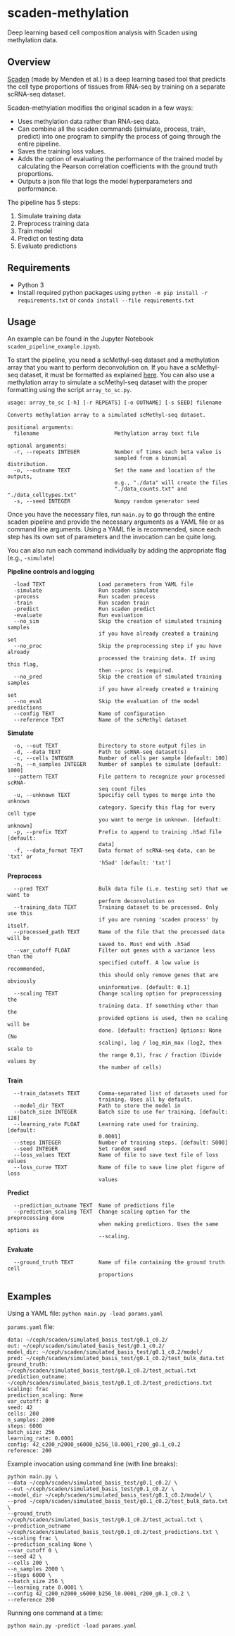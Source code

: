 # scaden-methylation
Deep learning based cell composition analysis with Scaden using methylation data.

## Overview
[Scaden](https://github.com/KevinMenden/scaden) (made by Menden et al.) is a deep learning based tool that predicts the cell type proportions of tissues from RNA-seq by  training on a separate scRNA-seq dataset.

Scaden-methylation modifies the original scaden in a few ways:
- Uses methylation data rather than RNA-seq data.
- Can combine all the scaden commands (simulate, process, train, predict) into one program to simplify the process of going through the entire pipeline.
- Saves the training loss values.
- Adds the option of evaluating the performance of the trained model by calculating the Pearson correlation coefficients with the ground truth proportions.
- Outputs a json file that logs the model hyperparameters and performance.

The pipeline has 5 steps:
1. Simulate training data
2. Preprocess training data
3. Train model
4. Predict on testing data
5. Evaluate predictions

## Requirements
- Python 3
- Install required python packages using `python -m pip install -r requirements.txt` or `conda install --file requirements.txt`

## Usage
An example can be found in the Jupyter Notebook `scaden_pipeline_example.ipynb`.

To start the pipeline, you need a scMethyl-seq dataset and a methylation array that you want to perform deconvolution on. If you have a scMethyl-seq dataset, it must be formatted as explained [here](https://scaden.readthedocs.io/en/latest/usage.html#scrna-seq-data-processing).
You can also use a methylation array to simulate a scMethyl-seq dataset with the proper formatting using the script `array_to_sc.py`.
```
usage: array_to_sc [-h] [-r REPEATS] [-o OUTNAME] [-s SEED] filename

Converts methylation array to a simulated scMethyl-seq dataset.

positional arguments:
  filename                        Methylation array text file

optional arguments:
  -r, --repeats INTEGER           Number of times each beta value is 
                                  sampled from a binomial distribution.
  -o, --outname TEXT              Set the name and location of the outputs, 
                                  e.g., "./data" will create the files 
                                  "./data_counts.txt" and "./data_celltypes.txt"
  -s, --seed INTEGER              Numpy random generator seed
```

Once you have the necessary files, run `main.py` to go through the entire scaden pipeline and provide the necessary arguments as a YAML file or as command line arguments. Using a YAML file is recommended, since each step has its own set of parameters and the invocation can be quite long.

You can also run each command individually by adding the appropriate flag (e.g., `-simulate`)

**Pipeline controls and logging**
```
  -load TEXT                 Load parameters from YAML file
  -simulate                  Run scaden simulate
  -process                   Run scaden process
  -train                     Run scaden train
  -predict                   Run scaden predict
  -evaluate                  Run evaluation
  --no_sim                   Skip the creation of simulated training samples
                             if you have already created a training set
  --no_proc                  Skip the preprocessing step if you have already
                             processed the training data. If using this flag,
                             then --proc is required.
  --no_pred                  Skip the creation of simulated training samples
                             if you have already created a training set
  --no_eval                  Skip the evaluation of the model predictions
  --config TEXT              Name of configuration
  --reference TEXT           Name of the scMethyl dataset
```

**Simulate**
```
  -o, --out TEXT             Directory to store output files in
  -d, --data TEXT            Path to scRNA-seq dataset(s)
  -c, --cells INTEGER        Number of cells per sample [default: 100]
  -n, --n_samples INTEGER    Number of samples to simulate [default: 1000]
  --pattern TEXT             File pattern to recognize your processed scRNA-
                             seq count files
  -u, --unknown TEXT         Specifiy cell types to merge into the unknown
                             category. Specify this flag for every cell type
                             you want to merge in unknown. [default: unknown]
  -p, --prefix TEXT          Prefix to append to training .h5ad file [default:
                             data]
  -f, --data_format TEXT     Data format of scRNA-seq data, can be 'txt' or
                             'h5ad' [default: 'txt']
```

**Preprocess**
```
  --pred TEXT                Bulk data file (i.e. testing set) that we want to
                             perform deconvolution on
  --training_data TEXT       Training dataset to be processed. Only use this
                             if you are running 'scaden process' by itself.
  --processed_path TEXT      Name of the file that the processed data will be
                             saved to. Must end with .h5ad
  --var_cutoff FLOAT         Filter out genes with a variance less than the
                             specified cutoff. A low value is recommended,
                             this should only remove genes that are obviously
                             uninformative. [default: 0.1]
  --scaling TEXT             Change scaling option for preprocessing the
                             training data. If something other than the
                             provided options is used, then no scaling will be
                             done. [default: fraction] Options: None (No
                             scaling), log / log_min_max (log2, then scale to
                             the range 0,1), frac / fraction (Divide values by
                             the number of cells)
```

**Train**
```
  --train_datasets TEXT      Comma-separated list of datasets used for
                             training. Uses all by default.
  --model_dir TEXT           Path to store the model in
  --batch_size INTEGER       Batch size to use for training. [default: 128]
  --learning_rate FLOAT      Learning rate used for training. [default:
                             0.0001]
  --steps INTEGER            Number of training steps. [default: 5000]
  --seed INTEGER             Set random seed
  --loss_values TEXT         Name of file to save text file of loss values
  --loss_curve TEXT          Name of file to save line plot figure of loss
                             values
```

**Predict**
```
  --prediction_outname TEXT  Name of predictions file
  --prediction_scaling TEXT  Change scaling option for the preprocessing done
                             when making predictions. Uses the same options as
                             --scaling.
```

**Evaluate**
```
  --ground_truth TEXT        Name of file containing the ground truth cell
                             proportions
```

## Examples
Using a YAML file:
`python main.py -load params.yaml`

`params.yaml` file:
```
data: ~/ceph/scaden/simulated_basis_test/g0.1_c0.2/
out: ~/ceph/scaden/simulated_basis_test/g0.1_c0.2/
model_dir: ~/ceph/scaden/simulated_basis_test/g0.1_c0.2/model/
pred: ~/ceph/scaden/simulated_basis_test/g0.1_c0.2/test_bulk_data.txt
ground_truth: ~/ceph/scaden/simulated_basis_test/g0.1_c0.2/test_actual.txt
prediction_outname: ~/ceph/scaden/simulated_basis_test/g0.1_c0.2/test_predictions.txt
scaling: frac
prediction_scaling: None
var_cutoff: 0
seed: 42
cells: 200
n_samples: 2000
steps: 6000
batch_size: 256
learning_rate: 0.0001
config: 42_c200_n2000_s6000_b256_l0.0001_r200_g0.1_c0.2
reference: 200
```


Example invocation using command line (with line breaks):
```
python main.py \
--data ~/ceph/scaden/simulated_basis_test/g0.1_c0.2/ \
--out ~/ceph/scaden/simulated_basis_test/g0.1_c0.2/ \
--model_dir ~/ceph/scaden/simulated_basis_test/g0.1_c0.2/model/ \
--pred ~/ceph/scaden/simulated_basis_test/g0.1_c0.2/test_bulk_data.txt \
--ground_truth ~/ceph/scaden/simulated_basis_test/g0.1_c0.2/test_actual.txt \
--prediction_outname ~/ceph/scaden/simulated_basis_test/g0.1_c0.2/test_predictions.txt \
--scaling frac \
--prediction_scaling None \
--var_cutoff 0 \
--seed 42 \
--cells 200 \
--n_samples 2000 \
--steps 6000 \
--batch_size 256 \
--learning_rate 0.0001 \
--config 42_c200_n2000_s6000_b256_l0.0001_r200_g0.1_c0.2 \
--reference 200
```

Running one command at a time:
```
python main.py -predict -load params.yaml
```
